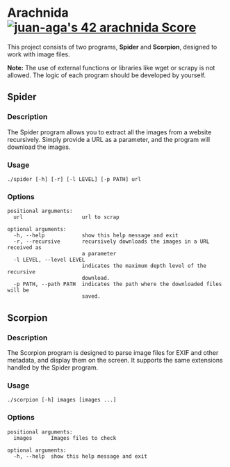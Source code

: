 # Arachnida     [![juan-aga's 42 arachnida Score](https://badge42.vercel.app/api/v2/cli8xz75i005408mh2tn5hewj/project/3065320)](https://github.com/JaeSeoKim/badge42)

This project consists of two programs, **Spider** and **Scorpion**, designed to work with image files.

**Note:** The use of external functions or libraries like wget or scrapy is not allowed. The logic of each program should be developed by yourself.

## Spider

### Description
The Spider program allows you to extract all the images from a website recursively. Simply provide a URL as a parameter, and the program will download the images.



### Usage
```
./spider [-h] [-r] [-l LEVEL] [-p PATH] url
```

### Options
```
positional arguments:
  url                   url to scrap

optional arguments:
  -h, --help            show this help message and exit
  -r, --recursive       recursively downloads the images in a URL received as
                        a parameter
  -l LEVEL, --level LEVEL
                        indicates the maximum depth level of the recursive
                        download.
  -p PATH, --path PATH  indicates the path where the downloaded files will be
                        saved.
```



## Scorpion

### Description
The Scorpion program is designed to parse image files for EXIF and other metadata, and display them on the screen. It supports the same extensions handled by the Spider program.

### Usage
```
./scorpion [-h] images [images ...]
```
### Options
```
positional arguments:
  images      Images files to check

optional arguments:
  -h, --help  show this help message and exit
```

